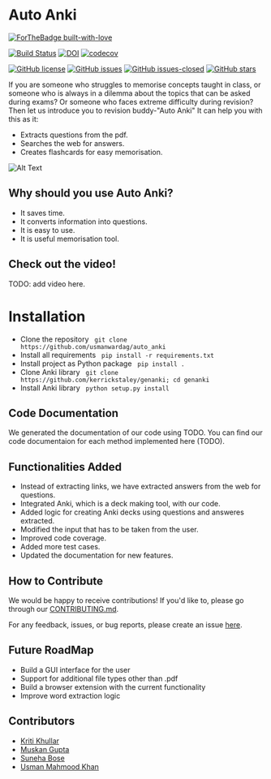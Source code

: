  # Auto Anki

[![ForTheBadge built-with-love](http://ForTheBadge.com/images/badges/built-with-love.svg)](https://GitHub.com/usmanwardag/auto_anki)

[![Build Status](https://app.travis-ci.com/usmanwardag/auto_anki.svg?branch=main)](https://app.travis-ci.com/usmanwardag/auto_anki)
[![DOI](https://zenodo.org/badge/DOI/10.5281/zenodo.5542634.svg)](https://doi.org/10.5281/zenodo.5542634)
[![codecov](https://codecov.io/gh/usmanwardag/auto_anki/branch/main/graph/badge.svg?token=EEGIC8T7QM)](https://codecov.io/gh/usmanwardag/auto_anki)

[![GitHub license](https://img.shields.io/github/license/usmanwardag/auto_anki)](https://github.com/auto_anki/research_buddy/blob/main/LICENSE)
[![GitHub issues](https://img.shields.io/github/issues/usmanwardag/auto_anki)](https://github.com/auto_anki/research_buddy/issues)
[![GitHub issues-closed](https://img.shields.io/github/issues-closed/usmanwardag/auto_anki)](https://github.com/usmanwardag/auto_anki/issues?q=is%3Aissue+is%3Aclosed)
[![GitHub stars](https://img.shields.io/github/stars/usmanwardag/auto_anki)](https://github.com/usmanwardag/auto_anki/stargazers)

If you are someone who struggles to memorise concepts taught in class, or someone who is always in a dilemma about the topics that can be asked during exams? 
Or someone who faces extreme difficulty during revision? Then let us introduce you to revision buddy-"Auto Anki" It can help you with this as it:
- Extracts questions from the pdf.
- Searches the web for answers.
- Creates flashcards for easy memorisation.

![Alt Text](https://media.giphy.com/media/nMjVMvWm2JIT8Rd1Gt/giphy.gif)


## Why should you use Auto Anki?

- It saves time.
- It converts information into questions.
- It is easy to use.
- It is useful memorisation tool.

## Check out the video!
TODO: add video here.


# Installation

- Clone the repository 
 ` git clone https://github.com/usmanwardag/auto_anki`
- Install all requirements
 ` pip install -r requirements.txt`
- Install project as Python package
 ` pip install .`
- Clone Anki library
 ` git clone https://github.com/kerrickstaley/genanki; cd genanki`
- Install Anki library
 ` python setup.py install`

## Code Documentation

We generated the documentation of our code using TODO. You can find our code documentaion for each method implemented here (TODO).

## Functionalities Added
- Instead of extracting links, we have extracted answers from the web for questions.
- Integrated Anki, which is a deck making tool, with our code.
- Added logic for creating Anki decks using questions and answeres extracted.
- Modified the input that has to be taken from the user. 
- Improved code coverage.
- Added more test cases.
- Updated the documentation for new features.


## How to Contribute
  
We would be happy to receive contributions! If you'd like to, please go through our [CONTRIBUTING.md](https://github.com/usmanwardag/auto_anki/blob/main/CONTRIBUTING.md). 

For any feedback, issues, or bug reports, please create an issue [here](https://github.com/usmanwardag/auto_anki/issues/new).

## Future RoadMap
- Build a GUI interface for the user
- Support for additional file types other than .pdf
- Build a browser extension with the current functionality
- Improve word extraction logic



## Contributors

* [Kriti Khullar](https://github.com/kriti0207)
* [Muskan Gupta](https://github.com/muskan7828)
* [Suneha Bose](https://github.com/sbosenc)
* [Usman Mahmood Khan](https://github.com/usmanwardag)

